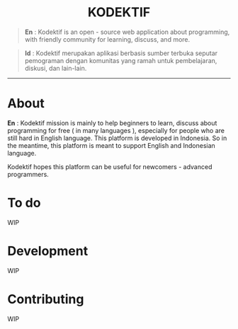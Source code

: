<h1 align="center">KODEKTIF</h1>

> **En** : Kodektif is an open - source web application about programming, with friendly community for learning, discuss, and more.

> **Id** : Kodektif merupakan aplikasi berbasis sumber terbuka seputar pemograman dengan komunitas yang ramah untuk pembelajaran, diskusi, dan lain-lain. 


------------

# About
**En** : Kodektif mission is mainly to help beginners to learn, discuss about programming for free ( in many languages ), especially for people who are still hard in English language. This platform is developed in Indonesia. So in the meantime, this platform is meant to support English and Indonesian language.

Kodektif hopes this platform can be useful for newcomers - advanced programmers.

# To do
WIP

# Development
WIP

# Contributing
WIP